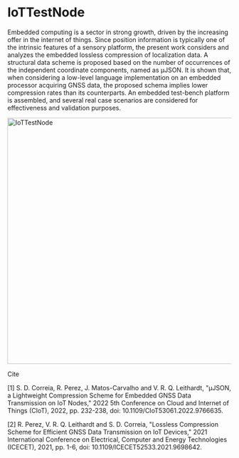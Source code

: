# IoTTestNode
Embedded computing is a sector in strong growth, driven by the increasing offer in the internet of things. Since position information is 
typically one of the intrinsic features of a sensory platform, the present work considers and analyzes the embedded lossless compression 
of localization data. A structural data scheme is proposed based on the number of occurrences of the independent coordinate components, 
named as µJSON. It is shown that, when considering a low-level language implementation on an embedded processor acquiring GNSS data, the 
proposed schema implies lower compression rates than its counterparts. An embedded test-bench platform is assembled, and several real case 
scenarios are considered for effectiveness and validation purposes.

<img width="553" alt="IoTTestNode" src="https://user-images.githubusercontent.com/120283720/206878762-10230b06-57ec-4fc8-83be-2456378226c6.png">

Cite

[1] S. D. Correia, R. Perez, J. Matos-Carvalho and V. R. Q. Leithardt, "µJSON, a Lightweight Compression Scheme for Embedded GNSS Data 
Transmission on IoT Nodes," 2022 5th Conference on Cloud and Internet of Things (CIoT), 2022, pp. 232-238, doi: 10.1109/CIoT53061.2022.9766635.

[2] R. Perez, V. R. Q. Leithardt and S. D. Correia, "Lossless Compression Scheme for Efficient GNSS Data Transmission on IoT Devices," 
2021 International Conference on Electrical, Computer and Energy Technologies (ICECET), 2021, pp. 1-6, doi: 10.1109/ICECET52533.2021.9698642.
